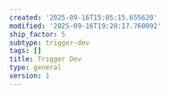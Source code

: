 ```yaml
---
created: '2025-09-16T15:05:15.655620'
modified: '2025-09-16T19:20:17.760092'
ship_factor: 5
subtype: trigger-dev
tags: []
title: Trigger Dev
type: general
version: 1
---
```

